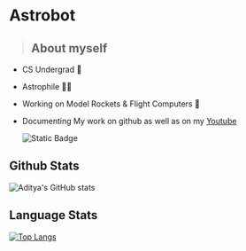 
# Astrobot 
> ## About myself
- CS Undergrad 👦
- Astrophile 👨‍🚀
- Working on Model Rockets & Flight Computers 🚀
- Documenting My work on github as well as on my [Youtube](https://www.youtube.com/@EdgelessCoder/)


   ![Static Badge](https://img.shields.io/badge/-Astrobot_me-blue?logo=twitter&logoColor=white&link=https%3A%2F%2Ftwitter.com%2FAstrobot_me)





## Github Stats

![Aditya's GitHub stats](https://github-readme-stats.vercel.app/api?username=Astrobot-me&show_icons=true&theme=prussian)

## Language Stats

[![Top Langs](https://github-readme-stats.vercel.app/api/top-langs/?username=Astrobot-me&layout=compact&theme=prussian)](https://github.com/anuraghazra/github-readme-stats)



